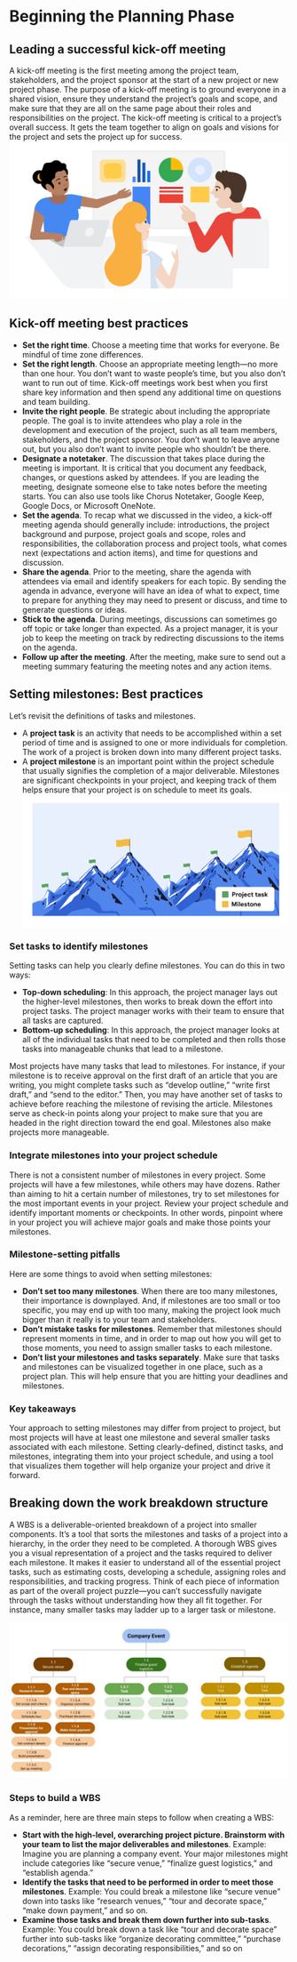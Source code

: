 # Beginning the Planning Phase

## Leading a successful kick-off meeting
A kick-off meeting is the first meeting among the project team, stakeholders, and the project sponsor at the start of a new project or new project phase. The purpose of a kick-off meeting is to ground everyone in a shared vision, ensure they understand the project’s goals and scope, and make sure that they are all on the same page about their roles and responsibilities on the project. The kick-off meeting is critical to a project’s overall success. It gets the team together to align on goals and visions for the project and sets the project up for success.
![](imgs/pic1.png)

## Kick-off meeting best practices
- **Set the right time**. Choose a meeting time that works for everyone. Be mindful of time zone differences. 
- **Set the right length**. Choose an appropriate meeting length—no more than one hour. You don’t want to waste people’s time, but you also don’t want to run out of time. Kick-off meetings work best when you first share key information and then spend any additional time on questions and team building.
- **Invite the right people**. Be strategic about including the appropriate people. The goal is to invite attendees who play a role in the development and execution of the project, such as all team members, stakeholders, and the project sponsor. You don’t want to leave anyone out, but you also don’t want to invite people who shouldn’t be there.
- **Designate a notetaker**. The discussion that takes place during the meeting is important. It is critical that you document any feedback, changes, or questions asked by attendees. If you are leading the meeting, designate someone else to take notes before the meeting starts. You can also use tools like Chorus Notetaker, Google Keep, Google Docs, or Microsoft OneNote.  
- **Set the agenda**. To recap what we discussed in the video, a kick-off meeting agenda should generally include: introductions, the project background and purpose, project goals and scope, roles and responsibilities, the collaboration process and project tools, what comes next (expectations and action items), and time for questions and discussion.
- **Share the agenda**. Prior to the meeting, share the agenda with attendees via email and identify speakers for each topic. By sending the agenda in advance, everyone will have an idea of what to expect, time to prepare for anything they may need to present or discuss, and time to generate questions or ideas.
- **Stick to the agenda**. During meetings, discussions can sometimes go off topic or take longer than expected. As a project manager, it is your job to keep the meeting on track by redirecting discussions to the items on the agenda. 
- **Follow up after the meeting**. After the meeting, make sure to send out a meeting summary featuring the meeting notes and any action items. 

## Setting milestones: Best practices
Let’s revisit the definitions of tasks and milestones. 
- A **project task** is an activity that needs to be accomplished within a set period of time and is assigned to one or more individuals for completion. The work of a project is broken down into many different project tasks. 
- A **project milestone** is an important point within the project schedule that usually signifies the completion of a major deliverable. Milestones are significant checkpoints in your project, and keeping track of them helps ensure that your project is on schedule to meet its goals.
![](imgs/pic2.png)

### Set tasks to identify milestones
Setting tasks can help you clearly define milestones. You can do this in two ways:
- **Top-down scheduling**: In this approach, the project manager lays out the higher-level milestones, then works to break down the effort into project tasks. The project manager works with their team to ensure that all tasks are captured.
- **Bottom-up scheduling**: In this approach, the project manager looks at all of the individual tasks that need to be completed and then rolls those tasks into manageable chunks that lead to a milestone. 

Most projects have many tasks that lead to milestones. For instance, if your milestone is to receive approval on the first draft of an article that you are writing, you might complete tasks such as “develop outline,” “write first draft,” and “send to the editor.” Then, you may have another set of tasks to achieve before reaching the milestone of revising the article. Milestones serve as check-in points along your project to make sure that you are headed in the right direction toward the end goal. Milestones also make projects more manageable.

### Integrate milestones into your project schedule
There is not a consistent number of milestones in every project. Some projects will have a few milestones, while others may have dozens. Rather than aiming to hit a certain number of milestones, try to set milestones for the most important events in your project. Review your project schedule and identify important moments or checkpoints. In other words, pinpoint where in your project you will achieve major goals and make those points your milestones. 

### Milestone-setting pitfalls
Here are some things to avoid when setting milestones: 
- **Don’t set too many milestones**. When there are too many milestones, their importance is downplayed. And, if milestones are too small or too specific, you may end up with too many, making the project look much bigger than it really is to your team and stakeholders.  
- **Don’t mistake tasks for milestones**. Remember that milestones should represent moments in time, and in order to map out how you will get to those moments, you need to assign smaller tasks to each milestone.
- **Don’t list your milestones and tasks separately**. Make sure that tasks and milestones can be visualized together in one place, such as a project plan. This will help ensure that you are hitting your deadlines and milestones. 

### Key takeaways
Your approach to setting milestones may differ from project to project, but most projects will have at least one milestone and several smaller tasks associated with each milestone. Setting clearly-defined, distinct tasks, and milestones, integrating them into your project schedule, and using a tool that visualizes them together will help organize your project and drive it forward. 

## Breaking down the work breakdown structure
A WBS is a deliverable-oriented breakdown of a project into smaller components. It’s a tool that sorts the milestones and tasks of a project into a hierarchy, in the order they need to be completed. A thorough WBS gives you a visual representation of a project and the tasks required to deliver each milestone. It makes it easier to understand all of the essential project tasks, such as estimating costs, developing a schedule, assigning roles and responsibilities, and tracking progress. Think of each piece of information as part of the overall project puzzle—you can’t successfully navigate through the tasks without understanding how they all fit together. For instance, many smaller tasks may ladder up to a larger task or milestone.

![](imgs/pic3.jpg)
### Steps to build a WBS
As a reminder, here are three main steps to follow when creating a WBS: 
- **Start with the high-level, overarching project picture. Brainstorm with your team to list the major deliverables and milestones**. Example: Imagine you are planning a company event. Your major milestones might include categories like “secure venue,”  “finalize guest logistics,” and “establish agenda.”
- **Identify the tasks that need to be performed in order to meet those milestones**. Example: You could break a milestone like “secure venue” down into tasks like “research venues,” “tour and decorate space,” “make down payment,” and so on. 
- **Examine those tasks and break them down further into sub-tasks**. Example: You could break down a task like “tour and decorate space” further into sub-tasks like “organize decorating committee,” “purchase decorations,” “assign decorating responsibilities,” and so on